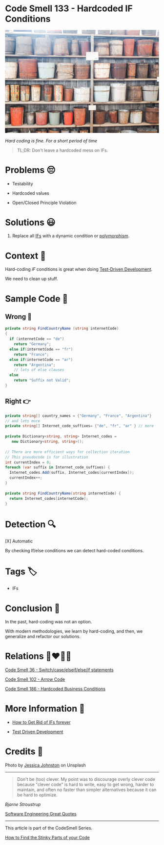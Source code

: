 # Code Smell 133 - Hardcoded IF Conditions

![Code Smell 133 - Hardcoded IF Conditions](Code%20Smell%20133%20-%20Hardcoded%20IF%20Conditions.jpg)

*Hard coding is fine. For a short period of time*

> TL;DR: Don't leave a hardcoded mess on IFs.

# Problems 😔 

- Testability

- Hardcoded values

- Open/Closed Principle Violation

# Solutions 😃

1. Replace all [IFs](https://github.com/mcsee/Software-Design-Articles/tree/main/Articles/Theory/How%20to%20Get%20Rid%20of%20Annoying%20IFs%20Forever/readme.md) with a dynamic condition or [polymorphism](https://github.com/mcsee/Software-Design-Articles/tree/main/Articles/Theory/How%20to%20Get%20Rid%20of%20Annoying%20IFs%20Forever/readme.md).

# Context 💬

Hard-coding *iF* conditions is great when doing [Test-Driven Development](https://github.com/mcsee/Software-Design-Articles/tree/main/Articles/TDD%20Conference%202021/TDD%20Conference%202021%20-%20All%20Talks/readme.md).

We need to clean up stuff.

# Sample Code 📖

## Wrong 🚫

<!-- [Gist Url](https://gist.github.com/mcsee/894c442e034658ee3a6d602c1dcfcca4) -->

```csharp
private string FindCountryName (string internetCode)
{
  if (internetCode == "de")
    return "Germany";
  else if(internetCode == "fr") 
    return "France";
  else if(internetCode == "ar")
    return "Argentina";
    // lots of else clauses
  else
    return "Suffix not Valid";
}
```

## Right 👉

<!-- [Gist Url](https://gist.github.com/mcsee/5d45c77d532eb370ca6b78606c0db05e) -->

```csharp
private string[] country_names = {"Germany", "France", "Argentina"} 
// and lots more
private string[] Internet_code_suffixes= {"de", "fr", "ar" } // more
 
private Dictionary<string, string> Internet_codes = 
   new Dictionary<string, string>();

// There are more efficient ways for collection iteration
// This pseudocode is for illustration
int currentIndex = 0; 
foreach (var suffix in Internet_code_suffixes) {
  Internet_codes.Add(suffix, Internet_codes[currentIndex]);
  currentIndex++;
}

private string FindCountryName(string internetCode) {
  return Internet_codes[internetCode];
}
```

# Detection 🔍

[X] Automatic 

By checking If/else conditions we can detect hard-coded conditions.

# Tags 🏷️

- IFs

# Conclusion 🏁

In the past, hard-coding was not an option.

With modern methodologies, we learn by hard-coding, and then, we generalize and refactor our solutions.

# Relations 👩‍❤️‍💋‍👨

[Code Smell 36 - Switch/case/elseif/else/if statements](https://github.com/mcsee/Software-Design-Articles/tree/main/Articles/Code%20Smells/Code%20Smell%2036%20-%20Switch%20case%20elseif%20else%20if%20statements/readme.md)

[Code Smell 102 - Arrow Code](https://github.com/mcsee/Software-Design-Articles/tree/main/Articles/Code%20Smells/Code%20Smell%20102%20-%20Arrow%20Code/readme.md)

[Code Smell 186 - Hardcoded Business Conditions](https://github.com/mcsee/Software-Design-Articles/tree/main/Articles/Code%20Smells/Code%20Smell%20186%20-%20Hardcoded%20Business%20Conditions/readme.md)

# More Information 📕

- [How to Get Rid of IFs forever](https://github.com/mcsee/Software-Design-Articles/tree/main/Articles/Theory/How%20to%20Get%20Rid%20of%20Annoying%20IFs%20Forever/readme.md)

- [Test Driven Development](https://github.com/mcsee/Software-Design-Articles/tree/main/Articles/TDD%20Conference%202021/TDD%20Conference%202021%20-%20All%20Talks/readme.md)

# Credits 🙏

Photo by [Jessica Johnston](https://unsplash.com/@jdjohnston) on Unsplash

* * *

> Don't be (too) clever. My point was to discourage overly clever code because "clever code" is hard to write, easy to get wrong, harder to maintain, and often no faster than simpler alternatives because it can be hard to optimize.

_Bjarne Stroustrup_
 
[Software Engineering Great Quotes](https://github.com/mcsee/Software-Design-Articles/tree/main/Articles/Quotes/Software%20Engineering%20Great%20Quotes/readme.md)

* * *

This article is part of the CodeSmell Series.

[How to Find the Stinky Parts of your Code](https://github.com/mcsee/Software-Design-Articles/tree/main/Articles/Code%20Smells/How%20to%20Find%20the%20Stinky%20parts%20of%20your%20Code/readme.md)